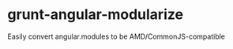 grunt-angular-modularize
========================

Easily convert angular.modules to be AMD/CommonJS-compatible
